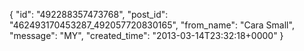  {
   "id": "492288357473768",
   "post_id": "462493170453287_492057720830165",
   "from_name": "Cara Small",
   "message": "MY",
   "created_time": "2013-03-14T23:32:18+0000"
 }
